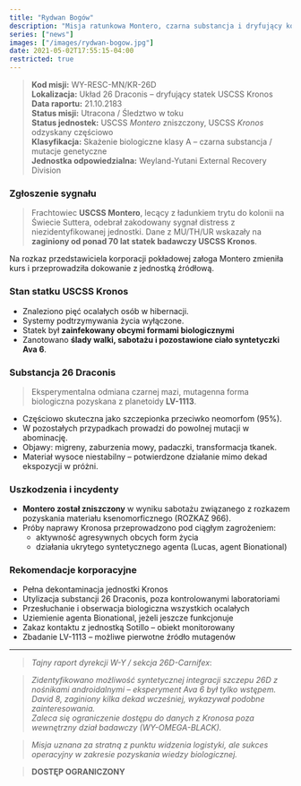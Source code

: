 ```yaml
---
title: "Rydwan Bogów"
description: "Misja ratunkowa Montero, czarna substancja i dryfujący koszmar w układzie 26 Draconis"
series: ["news"]
images: ["/images/rydwan-bogow.jpg"]
date: 2021-05-02T17:55:15-04:00
restricted: true
---
```


> **Kod misji:** WY-RESC-MN/KR-26D  
> **Lokalizacja:** Układ 26 Draconis – dryfujący statek USCSS Kronos  
> **Data raportu:** 21.10.2183  
> **Status misji:** Utracona / Śledztwo w toku  
> **Status jednostek:** USCSS *Montero* zniszczony, USCSS *Kronos* odzyskany częściowo  
> **Klasyfikacja:** Skażenie biologiczne klasy A – czarna substancja / mutacje genetyczne  
> **Jednostka odpowiedzialna:** Weyland-Yutani External Recovery Division


### Zgłoszenie sygnału

> Frachtowiec **USCSS Montero**, lecący z ładunkiem trytu do kolonii na Świecie Suttera, odebrał zakodowany sygnał distress z niezidentyfikowanej jednostki. Dane z MU/TH/UR wskazały na **zaginiony od ponad 70 lat statek badawczy USCSS Kronos**.

Na rozkaz przedstawiciela korporacji pokładowej załoga Montero zmieniła kurs i przeprowadziła dokowanie z jednostką źródłową.


### Stan statku USCSS Kronos

- Znaleziono pięć ocalałych osób w hibernacji.  
- Systemy podtrzymywania życia wyłączone.  
- Statek był **zainfekowany obcymi formami biologicznymi**
- Zanotowano **ślady walki, sabotażu i pozostawione ciało syntetyczki Ava 6**.


### Substancja 26 Draconis

> Eksperymentalna odmiana czarnej mazi, mutagenna forma biologiczna pozyskana z planetoidy **LV-1113**.

- Częściowo skuteczna jako szczepionka przeciwko neomorfom (95%).  
- W pozostałych przypadkach prowadzi do powolnej mutacji w abominację.  
- Objawy: migreny, zaburzenia mowy, padaczki, transformacja tkanek.  
- Materiał wysoce niestabilny – potwierdzone działanie mimo dekad ekspozycji w próżni.


### Uszkodzenia i incydenty

- **Montero został zniszczony** w wyniku sabotażu związanego z rozkazem pozyskania materiału ksenomorficznego (ROZKAZ 966).  
- Próby naprawy Kronosa przeprowadzono pod ciągłym zagrożeniem:  
  - aktywność agresywnych obcych form życia  
  - działania ukrytego syntetycznego agenta (Lucas, agent Bionational)


### Rekomendacje korporacyjne

- Pełna dekontaminacja jednostki Kronos  
- Utylizacja substancji 26 Draconis, poza kontrolowanymi laboratoriami  
- Przesłuchanie i obserwacja biologiczna wszystkich ocalałych  
- Uziemienie agenta Bionational, jeżeli jeszcze funkcjonuje  
- Zakaz kontaktu z jednostką Sotillo – obiekt monitorowany  
- Zbadanie LV-1113 – możliwe pierwotne źródło mutagenów

---

> *Tajny raport dyrekcji W-Y / sekcja 26D-Carnifex*:

> *Zidentyfikowano możliwość syntetycznej integracji szczepu 26D z nośnikami androidalnymi – eksperyment Ava 6 był tylko wstępem.*  
> *David 8, zaginiony kilka dekad wcześniej, wykazywał podobne zainteresowania.*  
> *Zaleca się ograniczenie dostępu do danych z Kronosa poza wewnętrzny dział badawczy (WY-OMEGA-BLACK).*

> *Misja uznana za stratną z punktu widzenia logistyki, ale sukces operacyjny w zakresie pozyskania wiedzy biologicznej.*

> **DOSTĘP OGRANICZONY**

